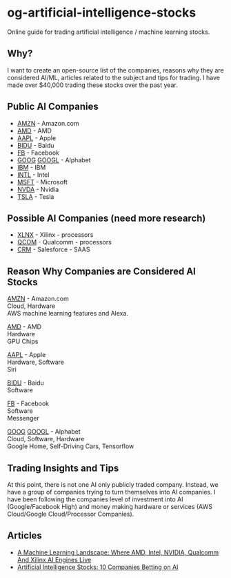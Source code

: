 # og-artificial-intelligence-stocks
Online guide for trading artificial intelligence / machine learning stocks. 

## Why?
I want to create an open-source list of the companies, reasons why they are considered AI/ML, articles related to the subject and tips for trading. I have made over $40,000 trading these stocks over the past year. 

## Public AI Companies

* [AMZN](http://www.cnbc.com/quotes/?symbol=AMZN) - Amazon.com
* [AMD](http://www.cnbc.com/quotes/?symbol=AMD) - AMD
* [AAPL](http://www.cnbc.com/quotes/?symbol=AAPL) - Apple
* [BIDU](http://www.cnbc.com/quotes/?symbol=BIDU) - Baidu
* [FB](http://www.cnbc.com/quotes/?symbol=FB) - Facebook
* [GOOG](http://www.cnbc.com/quotes/?symbol=GOOG) [GOOGL](http://www.cnbc.com/quotes/?symbol=GOOGL)  - Alphabet
* [IBM](http://www.cnbc.com/quotes/?symbol=IBM) - IBM
* [INTL](http://www.cnbc.com/quotes/?symbol=INTL) - Intel
* [MSFT](http://www.cnbc.com/quotes/?symbol=MSFT) - Microsoft
* [NVDA](http://www.cnbc.com/quotes/?symbol=NVDA) - Nvidia
* [TSLA](http://www.cnbc.com/quotes/?symbol=TSLA) - Tesla

## Possible AI Companies (need more research)
* [XLNX](http://www.cnbc.com/quotes/?symbol=XLNX) - Xilinx - processors
* [QCOM](http://www.cnbc.com/quotes/?symbol=QCOM) - Qualcomm - processors
* [CRM](http://www.cnbc.com/quotes/?symbol=CRM) - Salesforce - SAAS


## Reason Why Companies are Considered AI Stocks

[AMZN](http://www.cnbc.com/quotes/?symbol=AMZN) - Amazon.com  
Cloud, Hardware  
AWS machine learning features and Alexa.

[AMD](http://www.cnbc.com/quotes/?symbol=AMD) - AMD  
Hardware  
GPU Chips  

[AAPL](http://www.cnbc.com/quotes/?symbol=AAPL) - Apple  
Hardware, Software  
Siri  

[BIDU](http://www.cnbc.com/quotes/?symbol=BIDU) - Baidu  
Software  

[FB](http://www.cnbc.com/quotes/?symbol=FB) - Facebook  
Software  
Messenger  

[GOOG](http://www.cnbc.com/quotes/?symbol=GOOG) [GOOGL](http://www.cnbc.com/quotes/?symbol=GOOGL)  - Alphabet  
Cloud, Software, Hardware  
Google Home, Self-Driving Cars, Tensorflow

## Trading Insights and Tips
At this point, there is not one AI only publicly traded company. Instead, we have a group of companies trying to turn themselves into AI companies. I have been following the companies level of investment into AI (Google/Facebook High) and money making hardware or services (AWS Cloud/Google Cloud/Processor Companies).  

## Articles
* [A Machine Learning Landscape: Where AMD, Intel, NVIDIA, Qualcomm And Xilinx AI Engines Live](https://www.forbes.com/sites/moorinsights/2017/03/03/a-machine-learning-landscape-where-amd-intel-nvidia-qualcomm-and-xilinx-ai-engines-live/#1968fcaa742f)
* [Artificial Intelligence Stocks: 10 Companies Betting on AI](http://money.usnews.com/investing/articles/2017-03-31/artificial-intelligence-stocks-10-companies-betting-on-ai)

